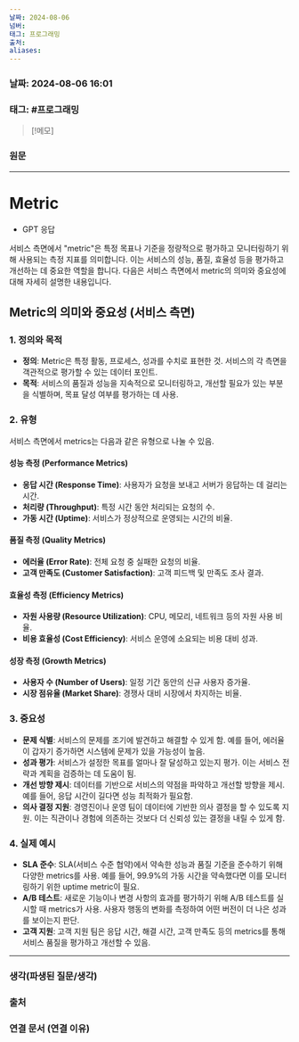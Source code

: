 ```yaml
---
날짜: 2024-08-06
넘버: 
태그: 프로그래밍
출처: 
aliases:
---
```

### 날짜:  2024-08-06 16:01

### 태그: #프로그래밍 

>[!메모]
>

### 원문
---
# Metric
- GPT 응답

서비스 측면에서 "metric"은 특정 목표나 기준을 정량적으로 평가하고 모니터링하기 위해 사용되는 측정 지표를 의미합니다. 이는 서비스의 성능, 품질, 효율성 등을 평가하고 개선하는 데 중요한 역할을 합니다. 다음은 서비스 측면에서 metric의 의미와 중요성에 대해 자세히 설명한 내용입니다.

## Metric의 의미와 중요성 (서비스 측면)

### 1. 정의와 목적

- **정의**: Metric은 특정 활동, 프로세스, 성과를 수치로 표현한 것. 서비스의 각 측면을 객관적으로 평가할 수 있는 데이터 포인트.
- **목적**: 서비스의 품질과 성능을 지속적으로 모니터링하고, 개선할 필요가 있는 부분을 식별하며, 목표 달성 여부를 평가하는 데 사용.

### 2. 유형

서비스 측면에서 metrics는 다음과 같은 유형으로 나눌 수 있음.

#### 성능 측정 (Performance Metrics)

- **응답 시간 (Response Time)**: 사용자가 요청을 보내고 서버가 응답하는 데 걸리는 시간.
- **처리량 (Throughput)**: 특정 시간 동안 처리되는 요청의 수.
- **가동 시간 (Uptime)**: 서비스가 정상적으로 운영되는 시간의 비율.

#### 품질 측정 (Quality Metrics)

- **에러율 (Error Rate)**: 전체 요청 중 실패한 요청의 비율.
- **고객 만족도 (Customer Satisfaction)**: 고객 피드백 및 만족도 조사 결과.

#### 효율성 측정 (Efficiency Metrics)

- **자원 사용량 (Resource Utilization)**: CPU, 메모리, 네트워크 등의 자원 사용 비율.
- **비용 효율성 (Cost Efficiency)**: 서비스 운영에 소요되는 비용 대비 성과.

#### 성장 측정 (Growth Metrics)

- **사용자 수 (Number of Users)**: 일정 기간 동안의 신규 사용자 증가율.
- **시장 점유율 (Market Share)**: 경쟁사 대비 시장에서 차지하는 비율.

### 3. 중요성

- **문제 식별**: 서비스의 문제를 조기에 발견하고 해결할 수 있게 함. 예를 들어, 에러율이 갑자기 증가하면 시스템에 문제가 있을 가능성이 높음.
- **성과 평가**: 서비스가 설정한 목표를 얼마나 잘 달성하고 있는지 평가. 이는 서비스 전략과 계획을 검증하는 데 도움이 됨.
- **개선 방향 제시**: 데이터를 기반으로 서비스의 약점을 파악하고 개선할 방향을 제시. 예를 들어, 응답 시간이 길다면 성능 최적화가 필요함.
- **의사 결정 지원**: 경영진이나 운영 팀이 데이터에 기반한 의사 결정을 할 수 있도록 지원. 이는 직관이나 경험에 의존하는 것보다 더 신뢰성 있는 결정을 내릴 수 있게 함.

### 4. 실제 예시

- **SLA 준수**: SLA(서비스 수준 협약)에서 약속한 성능과 품질 기준을 준수하기 위해 다양한 metrics를 사용. 예를 들어, 99.9%의 가동 시간을 약속했다면 이를 모니터링하기 위한 uptime metric이 필요.
- **A/B 테스트**: 새로운 기능이나 변경 사항의 효과를 평가하기 위해 A/B 테스트를 실시할 때 metrics가 사용. 사용자 행동의 변화를 측정하여 어떤 버전이 더 나은 성과를 보이는지 판단.
- **고객 지원**: 고객 지원 팀은 응답 시간, 해결 시간, 고객 만족도 등의 metrics를 통해 서비스 품질을 평가하고 개선할 수 있음.


---
### 생각(파생된 질문/생각)

### 출처

### 연결 문서 (연결 이유)
